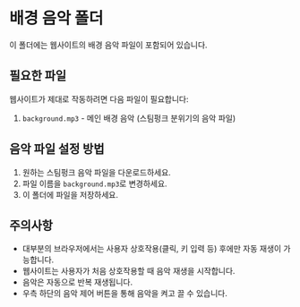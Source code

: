 # 배경 음악 폴더

이 폴더에는 웹사이트의 배경 음악 파일이 포함되어 있습니다.

## 필요한 파일

웹사이트가 제대로 작동하려면 다음 파일이 필요합니다:

1. `background.mp3` - 메인 배경 음악 (스팀펑크 분위기의 음악 파일)

## 음악 파일 설정 방법

1. 원하는 스팀펑크 음악 파일을 다운로드하세요.
2. 파일 이름을 `background.mp3`로 변경하세요.
3. 이 폴더에 파일을 저장하세요.

## 주의사항

- 대부분의 브라우저에서는 사용자 상호작용(클릭, 키 입력 등) 후에만 자동 재생이 가능합니다.
- 웹사이트는 사용자가 처음 상호작용할 때 음악 재생을 시작합니다.
- 음악은 자동으로 반복 재생됩니다.
- 우측 하단의 음악 제어 버튼을 통해 음악을 켜고 끌 수 있습니다. 